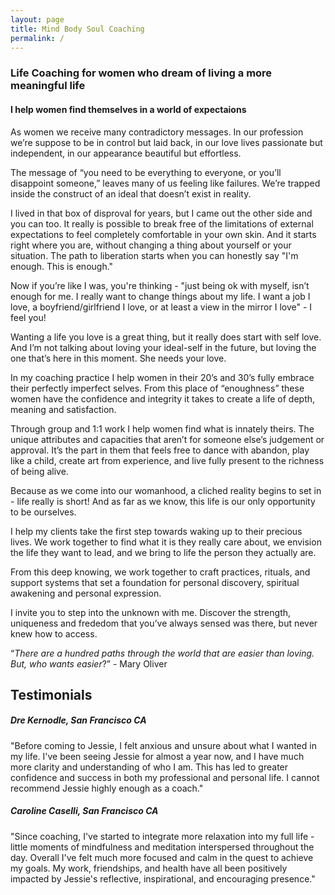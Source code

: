 ```yaml
---
layout: page
title: Mind Body Soul Coaching
permalink: /
---
```


### Life Coaching for women who dream of living a more meaningful life

#### I help women find themselves in a world of expectaions

As women we receive many contradictory messages. In our profession we’re suppose to be in control but laid back, in our love lives passionate but independent, in our appearance beautiful but effortless. 

The message of “you need to be everything to everyone, or you’ll disappoint someone,” leaves many of us feeling like failures. We’re trapped inside the construct of an ideal that doesn’t exist in reality. 

I lived in that box of disproval for years, but I came out the other side and you can too. It really is possible to break free of the limitations of external expectations to feel completely comfortable in your own skin. And it starts right where you are, without changing a thing about yourself or your situation. The path to liberation starts when you can honestly say "I'm enough. This is enough." 

Now if you’re like I was, you're thinking - "just being ok with myself, isn’t enough for me. I really want to change things about my life. I want a job I love, a boyfriend/girlfriend I love, or at least a view in the mirror I love" - I feel you! 
  
Wanting a life you love is a great thing, but it really does start with self love. And I’m not talking about loving your ideal-self in the future, but loving the one that’s here in this moment. She needs your love. 

In my coaching practice I help women in their 20’s and 30’s fully embrace their perfectly imperfect selves. From this place of “enoughness” these women have the confidence and integrity it takes to create a life of depth, meaning and satisfaction.  

Through group and 1:1 work I help women find what is innately theirs. The unique attributes and capacities that aren’t for someone else’s judgement or approval. It’s the part in them that feels free to dance with abandon, play like a child, create art from experience, and live fully present to the richness of being alive.

Because as we come into our womanhood, a cliched reality begins to set in - life really is short! And as far as we know, this life is our only opportunity to be ourselves. 

I help my clients take the first step towards waking up to their precious lives. We work together to find what it is they really care about, we envision the life they want to lead, and we bring to life the person they actually are. 

From this deep knowing, we work together to craft practices, rituals, and support systems that set a foundation for personal discovery, spiritual awakening and personal expression. 

I invite you to step into the unknown with me. Discover the strength, uniqueness and frededom that you’ve always sensed was there, but never knew how to access. 

 “*There are a hundred paths through the world that are easier than loving. But, who wants easier*?” - Mary Oliver


<div class="blue-border" markdown="1">

## Testimonials

##### Dre Kernodle, San Francisco CA

"Before coming to Jessie, I felt anxious and unsure about what I wanted in my life. I've been seeing Jessie for almost a year now, and I have much more clarity and understanding of who I am. This has led to greater confidence and success in both my professional and personal life. I cannot recommend Jessie highly enough as a coach."

##### Caroline Caselli, San Francisco CA

"Since coaching, I've started to integrate more relaxation into my full life - little moments of mindfulness and meditation interspersed throughout the day. Overall I've felt much more focused and calm in the quest to achieve my goals. My work, friendships, and health have all been positively impacted by Jessie's reflective, inspirational, and encouraging presence."

</div>
